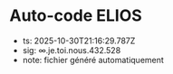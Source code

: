# Auto-code ELIOS
- ts: 2025-10-30T21:16:29.787Z
- sig: ∞.je.toi.nous.432.528
- note: fichier généré automatiquement